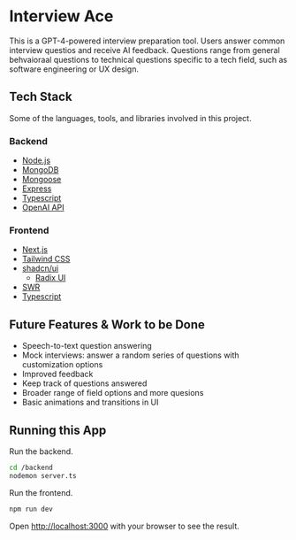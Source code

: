 # Interview Ace

This is a GPT-4-powered interview preparation tool. Users answer common interview questios and receive AI feedback. Questions range from general behvaioraal questions to technical questions specific to a tech field, such as software engineering or UX design.

## Tech Stack

Some of the languages, tools, and libraries involved in this project.

### Backend

- [Node.js](https://nodejs.org/en)
- [MongoDB](https://www.mongodb.com/)
- [Mongoose](https://mongoosejs.com/)
- [Express](https://expressjs.com/)
- [Typescript](https://www.typescriptlang.org/)
- [OpenAI API](https://openai.com/product)

### Frontend

- [Next.js](https://nextjs.org/)
- [Tailwind CSS](https://tailwindcss.com/)
- [shadcn/ui](https://ui.shadcn.com/)
  - [Radix UI](https://www.radix-ui.com/)
- [SWR](https://swr.vercel.app/)
- [Typescript](https://www.typescriptlang.org/)

## Future Features & Work to be Done

- Speech-to-text question answering
- Mock interviews: answer a random series of questions with customization options
- Improved feedback
- Keep track of questions answered
- Broader range of field options and more quesions
- Basic animations and transitions in UI

## Running this App

Run the backend.

```bash
cd /backend
nodemon server.ts
```

Run the frontend.

```bash
npm run dev
```

Open [http://localhost:3000](http://localhost:3000) with your browser to see the result.
